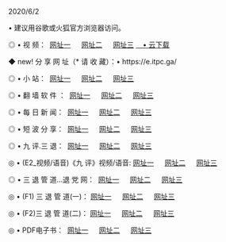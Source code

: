 <p>2020/6/2
<p>• 建议用谷歌或火狐官方浏览器访问。
<p>◎ • 视 频： 
<a href="http://pws.hdfmradio.com/" target="_blank">网址一</a> 　 
<a href="http://pup.hdfmradio.com/" target="_blank">网址二</a> 　 
<a href="http://psl.hdfmradio.com/b.html" target="_blank">网址三</a>
<a href="https://yadi.sk/d/d0sUeAOpal3njw" target="_blank">　• 云下载 </a></p>
<p>◆ new! 分 享 网 址（* 请 收 藏）：• https://e.itpc.ga/</p>

<p>◎ • 小 站：  
<a href="http://pws.hdfmradio.com/f.html" target="_blank">网址一</a> 　 
<a href="http://pup.hdfmradio.com/h.html" target="_blank">网址二</a> 　 
<a href="http://psl.hdfmradio.com/k/" target="_blank">网址三</a></p>
<p>◎ • 翻 墙 软 件 ：  
<a href="http://pws.hdfmradio.com/ff/" target="_blank">网址一</a> 　 
<a href="http://pup.hdfmradio.com/s/read/a1_nd.html" target="_blank">网址二</a> 　 
<a href="http://psl.hdfmradio.com/ff/index.html" target="_blank">网址三</a></p>
<p>◎ • 每 日 新 闻：  
<a href="http://pws.hdfmradio.com/day/" target="_blank">网址一</a> 　 
<a href="http://pup.hdfmradio.com/day/" target="_blank">网址二</a> 　 
<a href="http://psl.hdfmradio.com/day/index.html" target="_blank">网址三</a></p>
<p>◎ • 短 波 分 享：  
<a href="http://pws.hdfmradio.com/h/" target="_blank">网址一</a> 　 
<a href="http://pup.hdfmradio.com/h/" target="_blank">网址二</a> 　 
<a href="http://pup.hdfmradio.com/h/index.html" target="_blank">网址三</a></p>
<p>◎ • 九 评.三 退：  
<a href="http://pws.hdfmradio.com/t/" target="_blank">网址一</a> 　 
<a href="http://pup.hdfmradio.com/v2/index.html" target="_blank">网址二</a> 　 
<a href="http://psl.hdfmradio.com/tt/index.html" target="_blank">网址三</a> 　</p>
<p>◎ • (E2_视频/语音)《九 评》视频/语音: 
<a href="http://pup.hdfmradio.com/7738.html" target="_blank">网址一</a> 　 
<a href="http://pws.hdfmradio.com/7614.html" target="_blank">网址二</a> 　 
<a href="http://psl.hdfmradio.com/7633.html" target="_blank">网址三</a></p>
<p>◎ • 三 退 管 道...退 党 网：  
<a href="http://pws.hdfmradio.com/go/td1.html" target="_blank">网址一</a> 　 
<a href="http://pup.hdfmradio.com/go/td2.html" target="_blank">网址二</a> 　 
<a href="http://psl.hdfmradio.com/go/td3.html" target="_blank">网址三</a></p>
<p>◎ • (F1) 三 退 管 道(一)： 
<a href="http://pws.hdfmradio.com/dd/" target="_blank">网址一</a> 　 
<a href="http://pup.hdfmradio.com/s/read/a1_tdx.html" target="_blank">网址二</a> 　 
<a href="http://psl.hdfmradio.com/dd/" target="_blank">网址三</a></p>
<p>◎ • (F2)三 退 管 道(二)： 
<a href="http://pup.hdfmradio.com/d/" target="_blank">网址一</a> 　 
<a href="http://pws.hdfmradio.com/d/index.html" target="_blank">网址二</a> 　 
<a href="http://psl.hdfmradio.com/d/" target="_blank">网址三</a></p>
<p>◎ • PDF电子书：  
<a href="http://pws.hdfmradio.com/p/" target="_blank">网址一</a> 　 
<a href="http://pup.hdfmradio.com/p/index.html" target="_blank">网址二</a> 　 
<a href="http://psl.hdfmradio.com/p/" target="_blank">网址三</a></p>
